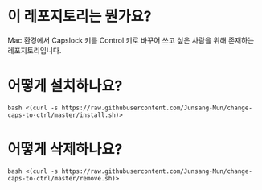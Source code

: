 # 이 레포지토리는 뭔가요?

Mac 환경에서 Capslock 키를 Control 키로 바꾸어 쓰고 싶은 사람을 위해 존재하는 레포지토리입니다.

# 어떻게 설치하나요?

`bash <(curl -s https://raw.githubusercontent.com/Junsang-Mun/change-caps-to-ctrl/master/install.sh)>`

# 어떻게 삭제하나요?

`bash <(curl -s https://raw.githubusercontent.com/Junsang-Mun/change-caps-to-ctrl/master/remove.sh)>`
